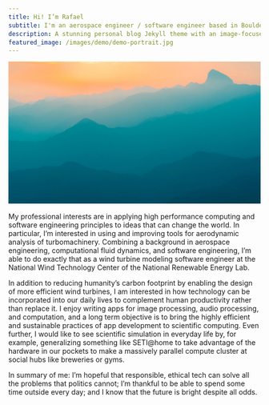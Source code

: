 ```yaml
---
title: Hi! I’m Rafael
subtitle: I'm an aerospace engineer / software engineer based in Boulder, Colorado.
description: A stunning personal blog Jekyll theme with an image-focused design.
featured_image: /images/demo/demo-portrait.jpg
---
```


![](/images/demo/demo-landscape.jpg)

My professional interests are in applying high performance computing and
software engineering principles to ideas that can change the world. In
particular, I’m interested in using and improving tools for aerodynamic
analysis of turbomachinery. Combining a background in aerospace
engineering, computational fluid dynamics, and software engineering,
I’m able to do exactly that as a wind turbine modeling software engineer
at the National Wind Technology Center of the National Renewable Energy
Lab.

In addition to reducing humanity’s carbon footprint by enabling the
design of more efficient wind turbines, I am interested in how technology
can be incorporated into our daily lives to complement human productivity
rather than replace it. I enjoy writing apps for image processing, audio
processing, and computation, and a long term objective is to bring the
highly efficient and sustainable practices of app development to scientific
computing. Even further, I would like to see scientific simulation in
everyday life by, for example, generalizing something like SETI@home to
take advantage of the hardware in our pockets to make a massively
parallel compute cluster at social hubs like breweries or gyms.

In summary of me: I’m hopeful that responsible, ethical tech can solve
all the problems that politics cannot; I’m thankful to be able to
spend some time outside every day; and I know that the future is bright
despite all odds.
